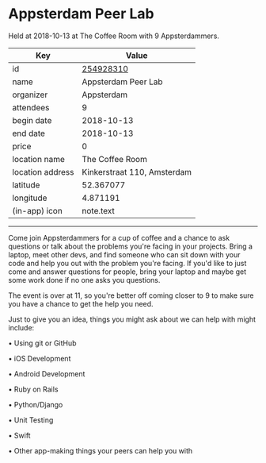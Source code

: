 # Appsterdam Peer Lab
Held at 2018-10-13 at The Coffee Room with 9 Appsterdammers.
        
|Key|Value
|---|---|
|id|[254928310](https://www.meetup.com/appsterdam/events/254928310/)|
|name|Appsterdam Peer Lab|
|organizer|Appsterdam|
|attendees|9|
|begin date|2018-10-13|
|end date|2018-10-13|
|price|0|
|location name|The Coffee Room|
|location address|Kinkerstraat 110, Amsterdam|
|latitude|52.367077|
|longitude|4.871191|
|(in-app) icon|note.text|

---

Come join Appsterdammers for a cup of coffee and a chance to ask questions or talk about the problems you're facing in your projects. Bring a laptop, meet other devs, and find someone who can sit down with your code and help you out with the problem you're facing. If you'd like to just come and answer questions for people, bring your laptop and maybe get some work done if no one asks you questions.

The event is over at 11, so you're better off coming closer to 9 to make sure you have a chance to get the help you need.

Just to give you an idea, things you might ask about we can help with might include:

• Using git or GitHub

• iOS Development

• Android Development

• Ruby on Rails

• Python/Django

• Unit Testing

• Swift

• Other app-making things your peers can help you with


